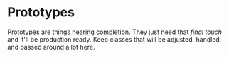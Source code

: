 # Prototypes

Prototypes are things nearing completion. They just need that _final touch_ and it'll be production ready. Keep classes that will be adjusted, handled, and passed around a lot here.
